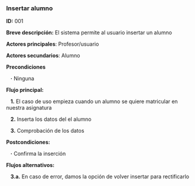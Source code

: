 ### **Insertar alumno**

**ID:** 001

**Breve descripción:** El sistema permite al usuario insertar un alumno

**Actores principales**: Profesor/usuario

**Actores secundarios**: Alumno

**Precondiciones**

&nbsp;&nbsp;&nbsp;**·** Ninguna

**Flujo principal:**

&nbsp;&nbsp;&nbsp;**1.** El caso de uso empieza cuando un alumno se quiere matricular en nuestra asignatura

&nbsp;&nbsp;&nbsp;**2.** Inserta los datos del el alumno

&nbsp;&nbsp;&nbsp;**3.** Comprobación de los datos

**Postcondiciones:**

&nbsp;&nbsp;&nbsp;**·** Confirma la inserción

**Flujos alternativos:**

&nbsp;&nbsp;&nbsp;**3.a.** En caso de error, damos la opción de volver insertar para rectificarlo
